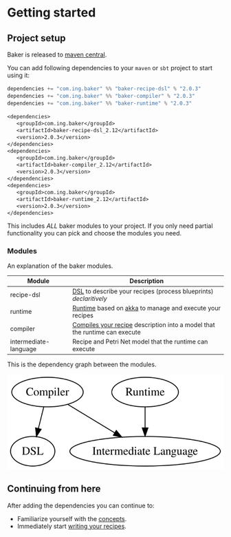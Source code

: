 # Getting started

## Project setup

Baker is released to [maven central](https://search.maven.org/search?q=com.ing.baker).

You can add following dependencies to your `maven` or `sbt` project to start using it:

``` scala tab="Sbt"
dependencies += "com.ing.baker" %% "baker-recipe-dsl" % "2.0.3"
dependencies += "com.ing.baker" %% "baker-compiler" % "2.0.3"
dependencies += "com.ing.baker" %% "baker-runtime" % "2.0.3"
```

``` maven tab="Maven"
<dependencies>
   <groupId>com.ing.baker</groupId>
   <artifactId>baker-recipe-dsl_2.12</artifactId>
   <version>2.0.3</version>
</dependencies>
<dependencies>
   <groupId>com.ing.baker</groupId>
   <artifactId>baker-compiler_2.12</artifactId>
   <version>2.0.3</version>
</dependencies>
<dependencies>
   <groupId>com.ing.baker</groupId>
   <artifactId>baker-runtime_2.12</artifactId>
   <version>2.0.3</version>
</dependencies>

```

This includes *ALL* baker modules to your project. If you only need partial functionality you can pick and choose the modules you need.

### Modules

An explanation of the baker modules.

| Module | Description |
| --- | --- |
| recipe-dsl | [DSL](recipe-dsl.md) to describe your recipes (process blueprints) *declaritively* |
| runtime | [Runtime](baker-runtime.md) based on [akka](htts://www.akka.io) to manage and execute your recipes |
| compiler | [Compiles your recipe](baker-runtime.md#compiling-your-recipe) description into a model that the runtime can execute |
| intermediate-language | Recipe and Petri Net model that the runtime can execute |

This is the dependency graph between the modules.

![](../images/deps.svg)

## Continuing from here

After adding the dependencies you can continue to:

 - Familiarize yourself with the [concepts](concepts.md).
 - Immediately start [writing your recipes](recipe-dsl.md).